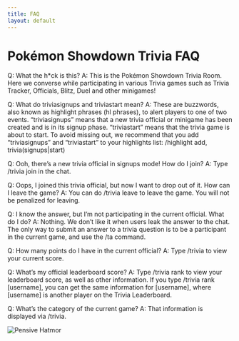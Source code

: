 ```yaml
---
title: FAQ
layout: default
---
```


# Pokémon Showdown Trivia FAQ

Q: What the h\*ck is this?
A: This is the Pokémon Showdown Trivia Room.  Here we converse while participating in various Trivia games such as Trivia Tracker, Officials, Blitz, Duel and other minigames!


Q: What do triviasignups and triviastart mean?
A: These are buzzwords, also known as highlight phrases (hl phrases), to alert players to one of two events. “triviasignups” means that a new trivia official or minigame has been created and is in its signup phase. “triviastart” means that the trivia game is about to start. To avoid missing out, we recommend that you add “triviasignups” and “triviastart” to your highlights list: 
/highlight add, trivia(signups|start)


Q: Ooh, there’s a new trivia official in signups mode! How do I join?
A: Type /trivia join in the chat. 


Q: Oops, I joined this trivia official, but now I want to drop out of it. How can I leave the game?
A: You can do /trivia leave to leave the game. You will not be penalized for leaving.


Q: I know the answer, but I’m not participating in the current official. What do I do?
A: Nothing. We don’t like it when users leak the answer to the chat. The only way to submit an answer to a trivia question is to be a participant in the current game, and use the /ta command. 


Q: How many points do I have in the current official?
A: Type /trivia  to view your current score. 


Q: What’s my official leaderboard score?
A: Type /trivia rank to view your leaderboard score, as well as other information. If you type /trivia rank [username], you can get the same information for [username], where [username] is another player on the Trivia Leaderboard. 


Q: What’s the category of the current game?
A: That information is displayed via /trivia.

![Pensive Hatmor](https://pstrivia.weebly.com/uploads/2/5/1/0/25107733/ps-trivia_1_orig.png)
